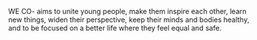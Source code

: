 WE CO- aims to unite young people, make them inspire each other, learn new things, widen their perspective, keep their minds and bodies healthy, and to be focused on a better life where they feel equal and safe.
